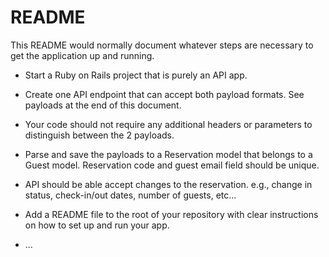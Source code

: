 # README

This README would normally document whatever steps are necessary to get the
application up and running.

- Start a Ruby on Rails project that is purely an API app.
- Create one API endpoint that can accept both payload formats. See payloads at the end of this document.
- Your code should not require any additional headers or parameters to distinguish between the 2 payloads.
- Parse and save the payloads to a Reservation model that belongs to a Guest model. Reservation code and guest email field should be unique.
- API should be able accept changes to the reservation. e.g., change in status, check-in/out dates, number of guests, etc...
- Add a README file to the root of your repository with clear instructions on how to set up and run your app.

- ...
